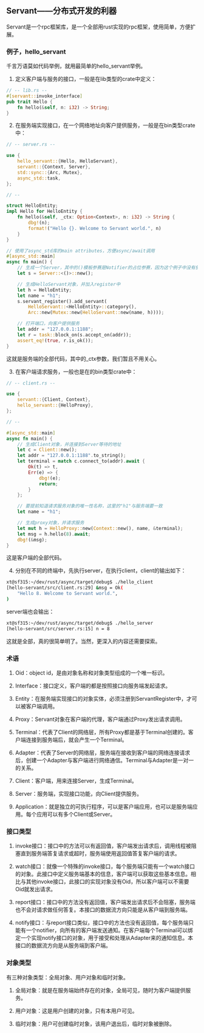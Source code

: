 ## Servant——分布式开发的利器

Servant是一个rpc框架库，是一个全部用rust实现的rpc框架，使用简单，方便扩展。

### 例子，hello_servant
千言万语莫如代码举例，就用最简单的hello_servant举例。

1. 定义客户端与服务的接口，一般是在lib类型的crate中定义：
```rust
// -- lib.rs --
#[servant::invoke_interface]
pub trait Hello {
    fn hello(&self, n: i32) -> String;
}
```

2. 在服务端实现接口，在一个网络地址向客户提供服务，一般是在bin类型crate中：
```rust
// -- server.rs --

use {
    hello_servant::{Hello, HelloServant},
    servant::{Context, Server},
    std::sync::{Arc, Mutex},
    async_std::task,
};

// --

struct HelloEntity;
impl Hello for HelloEntity {
    fn hello(&self, _ctx: Option<Context>, n: i32) -> String {
        dbg!(n);
        format!("Hello {}. Welcome to Servant world.", n)
    }
}

// 使用了async_std库的main attributes，方便async/await调用
#[async_std::main]
async fn main() {
    // 生成一个Server，其中的()模板参赛是Notifier的占位参赛，因为这个例子中没有使用Notifier
    let s = Server::<()>::new();

    // 生成HelloServant对象，并加入register中
    let h = HelloEntity;
    let name = "h1";
    s.servant_register().add_servant(
        HelloServant::<HelloEntity>::category(),
        Arc::new(Mutex::new(HelloServant::new(name, h))));

    // 打开端口，向客户提供服务
    let addr = "127.0.0.1:1188";
    let r = task::block_on(s.accept_on(addr));
    assert_eq!(true, r.is_ok());
}
```

这就是服务端的全部代码，其中的_ctx参数，我们暂且不用关心。

3. 在客户端请求服务，一般也是在的bin类型crate中：
```rust
// -- client.rs --

use {
    servant::{Client, Context},
    hello_servant::{HelloProxy},
};

// --

#[async_std::main]
async fn main() {
    // 生成Client对象，并连接到Server等待的地址
    let c = Client::new();
    let addr = "127.0.0.1:1188".to_string();
    let terminal = match c.connect_to(addr).await {
        Ok(t) => t,
        Err(e) => {
            dbg!(e);
            return;
        }
    };

    // 要提前知道请求服务对象的唯一性名称，这里的"h1"与服务端要一致
    let name = "h1";

    // 生成proxy对象，并请求服务
    let mut h = HelloProxy::new(Context::new(), name, &terminal);
    let msg = h.hello(8).await;
    dbg!(&msg);
}
```

这是客户端的全部代码。

4. 分别在不同的终端中，先执行server，在执行client，client的输出如下：
```bash
xt@sf315:~/dev/rust/async/target/debug$ ./hello_client
[hello-servant/src/client.rs:29] &msg = Ok(
    "Hello 8. Welcome to Servant world.",
)
```

server端也会输出：
```bash
xt@sf315:~/dev/rust/async/target/debug$ ./hello_server
[hello-servant/src/server.rs:15] n = 8
```

这就是全部，真的很简单明了。当然，更深入的内容还需要探索。

### 术语

1. Oid：object id，是由对象名称和对象类型组成的一个唯一标识。

2. Interface：接口定义，客户端的都是按照接口向服务端发起请求。

3. Entity：在服务端实现接口的对象实体，必须注册到ServantRegister中，才可以被客户端调用。

4. Proxy：Servant对象在客户端的代理，客户端通过Proxy发出请求调用。

5. Terminal：代表了Client的网络层，所有Proxy都是基于Terminal创建的。客户端连接到服务端后，就会产生一个Terminal。

6. Adapter：代表了Server的网络层，服务端在接收到客户端的网络连接请求后，创建一个Adapter与客户端进行网络通信。Terminal与Adapter是一对一的关系。

7. Client：客户端，用来连接Server，生成Terminal。

8. Server：服务端，实现接口功能，向Client提供服务。

9. Application：就是独立的可执行程序，可以是客户端应用，也可以是服务端应用。每个应用可以有多个Client或Server。

### 接口类型

1. invoke接口：接口中的方法可以有返回值，客户端发出请求后，调用线程被阻塞直到服务端答复请求或超时，服务端使用返回值答复客户端的请求。

2. watch接口：就像一个特殊的invoke接口，每个服务端只能有一个watch接口的对象。此接口中定义服务端基本的信息，客户端可以获取这些基本信息。相比与其他invoke接口，此接口的实现对象没有Oid，所以客户端可以不需要Oid就发出请求。

3. report接口：接口中的方法没有返回值，客户端发出请求后不会阻塞，服务端也不会对请求做任何答复。本接口的数据流方向只能是从客户端到服务端。

4. notify接口：与report接口类似，接口中的方法也没有返回值，每个服务端只能有一个notifier，向所有的客户端发送通知。在客户端每个Terminal可以绑定一个实现notify接口的对象，用于接受和处理从Adapter来的通知信息。本接口的数据流方向是从服务端到客户端。

### 对象类型

有三种对象类型：全局对象、用户对象和临时对象。

1. 全局对象：就是在服务端始终存在的对象，全局可见，随时为客户端提供服务。

2. 用户对象：这是用户创建的对象，只有本用户可见。

3. 临时对象：用户可创建临时对象，该用户退出后，临时对象被删除。